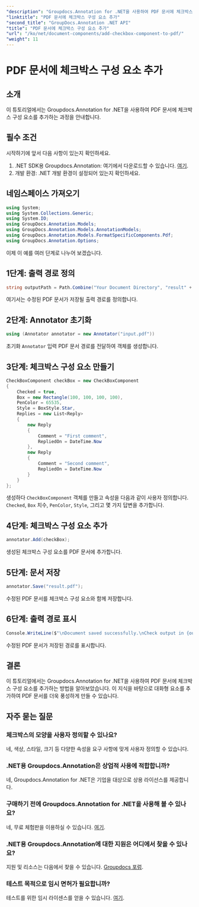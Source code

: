 ```yaml
---
"description": "Groupdocs.Annotation for .NET을 사용하여 PDF 문서에 체크박스 구성 요소를 추가하는 방법을 알아보세요. 대화형 요소로 PDF를 더욱 풍성하게 만들어 보세요."
"linktitle": "PDF 문서에 체크박스 구성 요소 추가"
"second_title": "GroupDocs.Annotation .NET API"
"title": "PDF 문서에 체크박스 구성 요소 추가"
"url": "/ko/net/document-components/add-checkbox-component-to-pdf/"
"weight": 11
---
```


# PDF 문서에 체크박스 구성 요소 추가

## 소개
이 튜토리얼에서는 Groupdocs.Annotation for .NET을 사용하여 PDF 문서에 체크박스 구성 요소를 추가하는 과정을 안내합니다.
## 필수 조건
시작하기에 앞서 다음 사항이 있는지 확인하세요.
1. .NET SDK용 Groupdocs.Annotation: 여기에서 다운로드할 수 있습니다. [여기](https://releases.groupdocs.com/annotation/net/).
2. 개발 환경: .NET 개발 환경이 설정되어 있는지 확인하세요.

## 네임스페이스 가져오기
```csharp
using System;
using System.Collections.Generic;
using System.IO;
using GroupDocs.Annotation.Models;
using GroupDocs.Annotation.Models.AnnotationModels;
using GroupDocs.Annotation.Models.FormatSpecificComponents.Pdf;
using GroupDocs.Annotation.Options;
```
이제 이 예를 여러 단계로 나누어 보겠습니다.
## 1단계: 출력 경로 정의
```csharp
string outputPath = Path.Combine("Your Document Directory", "result" + Path.GetExtension("input.pdf"));
```
여기서는 수정된 PDF 문서가 저장될 출력 경로를 정의합니다.
## 2단계: Annotator 초기화
```csharp
using (Annotator annotator = new Annotator("input.pdf"))
```
초기화 `Annotator` 입력 PDF 문서 경로를 전달하여 객체를 생성합니다.
## 3단계: 체크박스 구성 요소 만들기
```csharp
CheckBoxComponent checkBox = new CheckBoxComponent
{
    Checked = true,
    Box = new Rectangle(100, 100, 100, 100),
    PenColor = 65535,
    Style = BoxStyle.Star,
    Replies = new List<Reply>
    {
        new Reply
        {
            Comment = "First comment",
            RepliedOn = DateTime.Now
        },
        new Reply
        {
            Comment = "Second comment",
            RepliedOn = DateTime.Now
        }
    }
};
```
생성하다 `CheckBoxComponent` 객체를 만들고 속성을 다음과 같이 사용자 정의합니다. `Checked`, `Box` 치수, `PenColor`, `Style`, 그리고 몇 가지 답변을 추가합니다.
## 4단계: 체크박스 구성 요소 추가
```csharp
annotator.Add(checkBox);
```
생성된 체크박스 구성 요소를 PDF 문서에 추가합니다.
## 5단계: 문서 저장
```csharp
annotator.Save("result.pdf");
```
수정된 PDF 문서를 체크박스 구성 요소와 함께 저장합니다.
## 6단계: 출력 경로 표시
```csharp
Console.WriteLine($"\nDocument saved successfully.\nCheck output in {outputPath}.");
```
수정된 PDF 문서가 저장된 경로를 표시합니다.

## 결론
이 튜토리얼에서는 Groupdocs.Annotation for .NET을 사용하여 PDF 문서에 체크박스 구성 요소를 추가하는 방법을 알아보았습니다. 이 지식을 바탕으로 대화형 요소를 추가하여 PDF 문서를 더욱 풍성하게 만들 수 있습니다.
## 자주 묻는 질문
### 체크박스의 모양을 사용자 정의할 수 있나요?
네, 색상, 스타일, 크기 등 다양한 속성을 요구 사항에 맞게 사용자 정의할 수 있습니다.
### .NET용 Groupdocs.Annotation은 상업적 사용에 적합합니까?
네, Groupdocs.Annotation for .NET은 기업을 대상으로 상용 라이선스를 제공합니다.
### 구매하기 전에 Groupdocs.Annotation for .NET을 사용해 볼 수 있나요?
네, 무료 체험판을 이용하실 수 있습니다. [여기](https://releases.groupdocs.com/).
### .NET용 Groupdocs.Annotation에 대한 지원은 어디에서 찾을 수 있나요?
지원 및 리소스는 다음에서 찾을 수 있습니다. [Groupdocs 포럼](https://forum.groupdocs.com/c/annotation/10).
### 테스트 목적으로 임시 면허가 필요합니까?
테스트를 위한 임시 라이센스를 얻을 수 있습니다. [여기](https://purchase.groupdocs.com/temporary-license/).